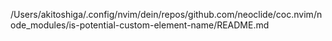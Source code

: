 /Users/akitoshiga/.config/nvim/dein/repos/github.com/neoclide/coc.nvim/node_modules/is-potential-custom-element-name/README.md